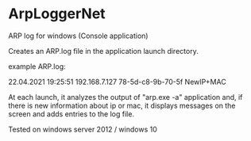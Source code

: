 # ArpLoggerNet
ARP log for windows (Console application)

Creates an ARP.log file in the application launch directory.

example ARP.log:

22.04.2021 19:25:51 192.168.7.127 78-5d-c8-9b-70-5f NewIP+MAC

At each launch, it analyzes the output of "arp.exe -a" application and, 
if there is new information about ip or mac, it displays messages on the screen and adds entries to the log file.

Tested on windows server 2012 / windows 10
